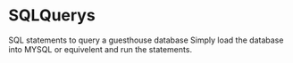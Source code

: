 # SQLQuerys
SQL statements to query a guesthouse database
Simply load the database into MYSQL or equivelent and run the statements.
